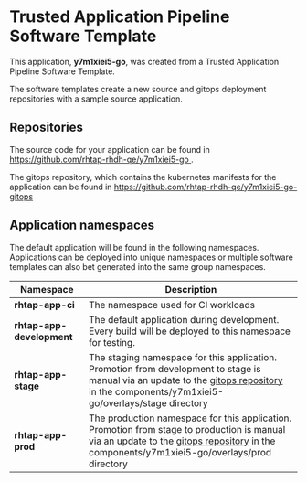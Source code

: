 # Trusted Application Pipeline Software Template

This application, **y7m1xiei5-go**, was created from a Trusted Application Pipeline Software Template.

The software templates create a new source and gitops deployment repositories with a sample source application. 

## Repositories

The source code for your application can be found in [https://github.com/rhtap-rhdh-qe/y7m1xiei5-go ](https://github.com/rhtap-rhdh-qe/y7m1xiei5-go ).
 
The gitops repository, which contains the kubernetes manifests for the application can be found in 
[https://github.com/rhtap-rhdh-qe/y7m1xiei5-go-gitops ](https://github.com/rhtap-rhdh-qe/y7m1xiei5-go-gitops ) 

## Application namespaces 

The default application will be found in the following namespaces. Applications can be deployed into unique namespaces or multiple software templates can also bet generated into the same group namespaces.  

|  Namespace   |  Description   |  
| -------- | -------- |
| **rhtap-app-ci** | The namespace used for CI workloads |
| **rhtap-app-development** | The default application during development. Every build will be deployed to this namespace for testing. |
| **rhtap-app-stage** | The staging namespace for this application. Promotion from development to stage is manual via an update to the [gitops repository](https://github.com/rhtap-rhdh-qe/y7m1xiei5-go-gitops ) in the components/y7m1xiei5-go/overlays/stage directory |
| **rhtap-app-prod** | The production namespace for this application. Promotion from stage to production is manual via an update to the [gitops repository](https://github.com/rhtap-rhdh-qe/y7m1xiei5-go-gitops ) in the components/y7m1xiei5-go/overlays/prod directory |